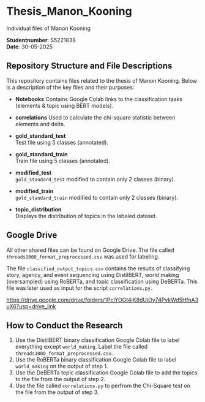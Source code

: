 # Thesis_Manon_Kooning
Individual files of Manon Kooning

**Studentnumber**: S5221838  
**Date**: 30-05-2025

## Repository Structure and File Descriptions

This repository contains files related to the thesis of Manon Kooning. Below is a description of the key files and their purposes:

- **Notebooks** 
  Contains Google Colab links to the classification tasks (elements & topic using BERT models).

- **correlations**
  Used to calculate the chi-square statistic between elements and delta.

- **gold_standard_test**  
  Test file using 5 classes (annotated).

- **gold_standard_train**  
  Train file using 5 classes (annotated).

- **modified_test**  
  `gold_standard_test` modified to contain only 2 classes (binary).

- **modified_train**  
  `gold_standard_train` modified to contain only 2 classes (binary).

- **topic_distribution**  
  Displays the distribution of topics in the labeled dataset.

## Google Drive

All other shared files can be found on Google Drive. The file called `threads1000_format_preprocessed.csv` was used for labeling.

The file `classified_output_topics.csv` contains the results of classifying story, agency, and event sequencing using DistilBERT, world making (oversampled) using RoBERTa, and topic classification using DeBERTa. This file was later used as input for the script `correlations.py.`

https://drive.google.com/drive/folders/1PclYOGt4jK8dUiOy74PvkWd5HfnA3uX6?usp=drive_link

## How to Conduct the Research

1. Use the DistilBERT binary classification Google Colab file to label everything except `world_making`. Label the file called `threads1000_format_preprocessed.csv`.
2. Use the RoBERTa binary classification Google Colab file to label `world_making` on the output of step 1.
3. Use the DeBERTa topic classification Google Colab file to add the topics to the file from the output of step 2.
4. Use the file called `correlations.py` to perfrom the Chi-Square test on the file from the output of step 3.
